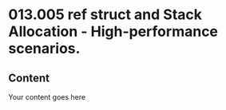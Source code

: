 ﻿# 013.005 ref struct and Stack Allocation - High-performance scenarios.

## Content
Your content goes here
